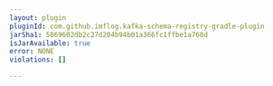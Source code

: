 ```yaml
---
layout: plugin
pluginId: com.github.imflog.kafka-schema-registry-gradle-plugin
jarSha1: 5869602db2c27d204b94b01a366fc1ffbe1a768d
isJarAvailable: true
error: NONE
violations: []

---
```

